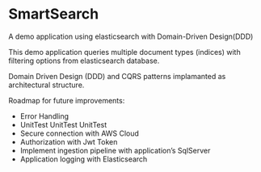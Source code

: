 # SmartSearch
A demo application using elasticsearch with Domain-Driven Design(DDD)

This demo application queries multiple document types (indices) with filtering options from elasticsearch database.

Domain Driven Design (DDD) and CQRS patterns implamanted as architectural structure.

Roadmap for future improvements:
* Error Handling
* UnitTest UnitTest UnitTest
* Secure connection with AWS Cloud
* Authorization with Jwt Token
* Implement ingestion pipeline with application’s SqlServer 
* Application logging with Elasticsearch

